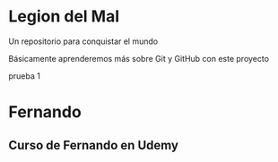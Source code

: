 # Legion del Mal
Un repositorio para conquistar el mundo

Básicamente aprenderemos más sobre Git y GitHub con este proyecto

prueba 1

# Fernando


## Curso de Fernando en Udemy
